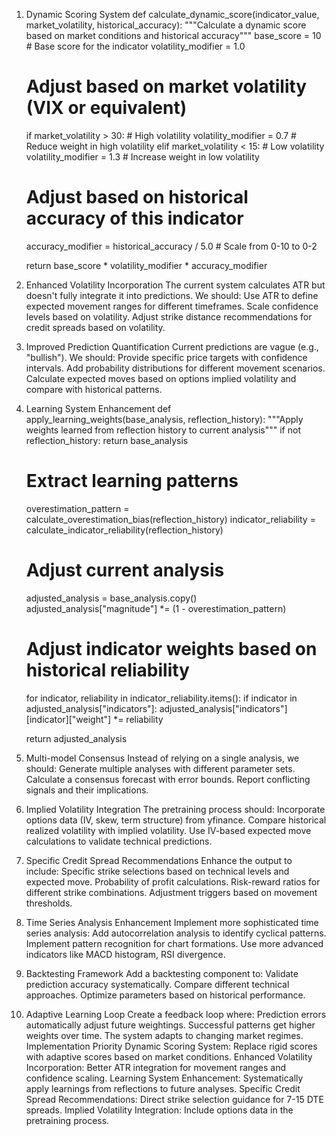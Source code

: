 

1. Dynamic Scoring System
def calculate_dynamic_score(indicator_value, market_volatility, historical_accuracy):
    """Calculate a dynamic score based on market conditions and historical accuracy"""
    base_score = 10  # Base score for the indicator
    volatility_modifier = 1.0
    
    # Adjust based on market volatility (VIX or equivalent)
    if market_volatility > 30:  # High volatility
        volatility_modifier = 0.7  # Reduce weight in high volatility
    elif market_volatility < 15:  # Low volatility
        volatility_modifier = 1.3  # Increase weight in low volatility
    
    # Adjust based on historical accuracy of this indicator
    accuracy_modifier = historical_accuracy / 5.0  # Scale from 0-10 to 0-2
    
    return base_score * volatility_modifier * accuracy_modifier
2. Enhanced Volatility Incorporation
The current system calculates ATR but doesn't fully integrate it into predictions. We should:
Use ATR to define expected movement ranges for different timeframes.
Scale confidence levels based on volatility.
Adjust strike distance recommendations for credit spreads based on volatility.
3. Improved Prediction Quantification
Current predictions are vague (e.g., "bullish"). We should:
Provide specific price targets with confidence intervals.
Add probability distributions for different movement scenarios.
Calculate expected moves based on options implied volatility and compare with historical patterns.

4. Learning System Enhancement
def apply_learning_weights(base_analysis, reflection_history):
    """Apply weights learned from reflection history to current analysis"""
    if not reflection_history:
        return base_analysis
    
    # Extract learning patterns
    overestimation_pattern = calculate_overestimation_bias(reflection_history)
    indicator_reliability = calculate_indicator_reliability(reflection_history)
    
    # Adjust current analysis
    adjusted_analysis = base_analysis.copy()
    adjusted_analysis["magnitude"] *= (1 - overestimation_pattern)
    
    # Adjust indicator weights based on historical reliability
    for indicator, reliability in indicator_reliability.items():
        if indicator in adjusted_analysis["indicators"]:
            adjusted_analysis["indicators"][indicator]["weight"] *= reliability
    
    return adjusted_analysis


5. Multi-model Consensus
Instead of relying on a single analysis, we should:
Generate multiple analyses with different parameter sets.
Calculate a consensus forecast with error bounds.
Report conflicting signals and their implications.
6. Implied Volatility Integration
The pretraining process should:
Incorporate options data (IV, skew, term structure) from yfinance.
Compare historical realized volatility with implied volatility.
Use IV-based expected move calculations to validate technical predictions.
7. Specific Credit Spread Recommendations
Enhance the output to include:
Specific strike selections based on technical levels and expected move.
Probability of profit calculations.
Risk-reward ratios for different strike combinations.
Adjustment triggers based on movement thresholds.
8. Time Series Analysis Enhancement
Implement more sophisticated time series analysis:
Add autocorrelation analysis to identify cyclical patterns.
Implement pattern recognition for chart formations.
Use more advanced indicators like MACD histogram, RSI divergence.
9. Backtesting Framework
Add a backtesting component to:
Validate prediction accuracy systematically.
Compare different technical approaches.
Optimize parameters based on historical performance.
10. Adaptive Learning Loop
Create a feedback loop where:
Prediction errors automatically adjust future weightings.
Successful patterns get higher weights over time.
The system adapts to changing market regimes.
Implementation Priority
Dynamic Scoring System: Replace rigid scores with adaptive scores based on market conditions.
Enhanced Volatility Incorporation: Better ATR integration for movement ranges and confidence scaling.
Learning System Enhancement: Systematically apply learnings from reflections to future analyses.
Specific Credit Spread Recommendations: Direct strike selection guidance for 7-15 DTE spreads.
Implied Volatility Integration: Include options data in the pretraining process.